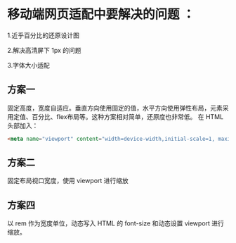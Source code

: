 # 移动端网页适配中要解决的问题 ：

1.近乎百分比的还原设计图

2.解决高清屏下 1px 的问题

3.字体大小适配

## 方案一
固定高度，宽度自适应。垂直方向使用固定的值，水平方向使用弹性布局，元素采用定值、百分比、flex布局等。这种方案相对简单，还原度也非常低。
在 HTML 头部加入：
```html
<meta name="viewport" content="width=device-width,initial-scale=1, maximum-scale=1, minimum-scale=1, user-scalable=no">
```
## 方案二
固定布局视口宽度，使用 viewport 进行缩放

## 方案四
以 rem 作为宽度单位，动态写入 HTML 的 font-size 和动态设置 viewport 进行缩放。